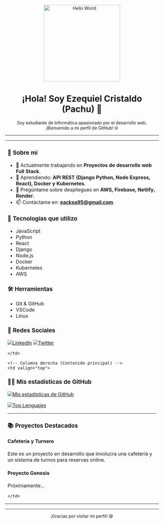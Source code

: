 <!-- Header -->
<p align="center">
  <img src="https://github.com/eacksa95/eacksa95/blob/main/assets/developer.gif" alt="Hello World" width="250" height="auto"/>
</p>

<h1 align="center">¡Hola! Soy Ezequiel Cristaldo (Pachu) 👋</h1>

<p align="center">
  Soy estudiante de Informática apasionado por el desarrollo web. <br>
  ¡Bienvenido a mi perfil de GitHub! 🌐 
</p>

---

<!-- Estructura de dos columnas con tabla -->
<table>
  <tr>
    <!-- Columna izquierda (Sidebar) -->
    <td width="30%" valign="top">

### 📌 Sobre mí
- 🔭 Actualmente trabajando en **Proyectos de desarrollo web Full Stack**.
- 🌱 Aprendiendo: **API REST (Django Python, Node Express, React), Docker y Kubernetes**.
- 💬 Pregúntame sobre despliegues en **AWS, Firebase, Netlify, Render**.
- 📫 Contáctame en: **eacksa95@gmail.com**.

### 🚀 Tecnologías que utilizo
- JavaScript
- Python
- React
- Django
- Node.js
- Docker
- Kubernetes
- AWS

### 🛠️ Herramientas
- Git & GitHub
- VSCode
- Linux

### 🌟 Redes Sociales
[![LinkedIn](https://img.shields.io/badge/LinkedIn-blue?style=flat&logo=linkedin)](https://www.linkedin.com/in/ezequiel-cristaldo/)
[![Twitter](https://img.shields.io/badge/Twitter-blue?style=flat&logo=twitter)](https://twitter.com/eacksa95)

    </td>

    <!-- Columna derecha (Contenido principal) -->
    <td valign="top">

### 🧑‍💻 Mis estadísticas de GitHub

[![Mis estadísticas de GitHub](https://github-readme-stats.vercel.app/api?username=eacksa95&show_icons=true&count_private=true)](https://github.com/anuraghazra/github-readme-stats)

[![Top Lenguajes](https://github-readme-stats.vercel.app/api/top-langs/?username=eacksa95&layout=compact)](https://github.com/anuraghazra/github-readme-stats)

---

### 📚 Proyectos Destacados

#### Cafetería y Turnero
Este es un proyecto en desarrollo que involucra una cafetería y un sistema de turnos para reservas online.

#### Proyecto Genesis
Próximamente...

    </td>
  </tr>
</table>

---

<p align="center">¡Gracias por visitar mi perfil! 😄</p>
